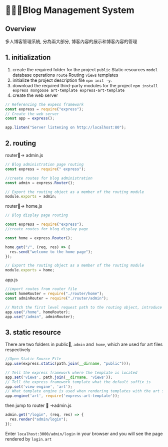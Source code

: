 # 👩🏻‍💻Blog Management System

## Overview

多人博客管理系統, 分為兩大部分, 博客內容的展示和博客內容的管理

## 1. initialization

1. create the required folder for the project
   `public` Static resources
   `model` database operations
   `route` Routing
   `views` templates
2. initialize the project description file
   `npm init -y`.
3. download the required third-party modules for the project
   `npm install express mongoose art-template express-art-template`
4. create the web server

```js
// Referencing the expess framework
const express = require("express");
// Create the web server
const app = express();

app.listen("Server listening on http://localhost:80");
```

## 2. routing

router📁-> admin.js

```js
// Blog administration page routing
const express = require(" express");

//create routes for blog administration
const admin = express.Router();

// Export the routing object as a member of the routing module
module.exports = admin;
```

router📁-> home.js

```js
// Blog display page routing

const express = require("express");
//create routes for blog display page

const home = express.Router();

home.get("/", (req, res) => {
  res.send("welcome to the home page");
});

// Export the routing object as a member of the routing module
module.exports = home;
```

app.js

```js
//import routes from router file
const homeRouter = require("./router/home");
const adminRouter = require("./router/admin");

// Match the first level request path to the routing object, introduce the routing module
app.use("/home", homeRouter);
app.use("/admin", adminRouter);
```

## 3. static resource

There are two folders in public📁, `admin` and` home`,  which are used for art files respectively 

```js
//Open Static Source File
app.use(express.static(path.join(__dirname, "public")));
```

```js
// Tell the express framework where the template is located
app.set('views', path.join(__dirname, 'views'));
// Tell the express framework template what the default suffix is
app.set('view engine', 'art');
// What template engine is used when rendering templates with the art suffix
app.engine('art', require('express-art-template'));
```

then jump to router 📁 ->admin.js

```js
admin.get("/login", (req, res) => {
  res.render("admin/login");
});
```

Enter `localhost:3000/admin/login` in your browser and you will see the page rendered by `login.art`

